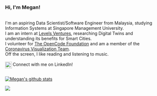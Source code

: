 ### Hi, I'm Megan! 

<br>I'm an aspiring Data Scientist/Software Engineer from Malaysia, studying Information Systems at Singapore Management University.
<br>
I am an intern at [Levels Ventures](https://www.levelsventures.com/), researching Digital Twins and understanding its benefits for Smart Cities.<br>
I volunteer for [The OpenCode Foundation](https://www.theopencode.org/) and am a member of the [Coronavirus Visualization Team](https://scholar.harvard.edu/cvt/teams-and-projects).
<br>
Off the screen, I like reading and listening to music.
<br><br>
Connect with me on LinkedIn!
<a href="https://www.linkedin.com/in/megan-thong/">
  <img align="left" alt="Megan's LinkedIn" width="22px" src="https://cdn.jsdelivr.net/npm/simple-icons@v3/icons/linkedin.svg" />
</a><br><br>

[![Megan's github stats](https://github-readme-stats.vercel.app/api?username=pikamegan)](https://github.com/anuraghazra/github-readme-stats)

![](https://visitor-badge.glitch.me/badge?page_id=pikamegan.pikamegan)

  
<!--
**pikamegan/pikamegan** is a ✨ _special_ ✨ repository because its `README.md` (this file) appears on your GitHub profile.

Here are some ideas to get you started:

- 🔭 I’m currently working on ...
- 🌱 I’m currently learning ...
- 👯 I’m looking to collaborate on ...
- 🤔 I’m looking for help with ...
- 💬 Ask me about ...
- 📫 How to reach me: ...
- 😄 Pronouns: ...
- ⚡ Fun fact: ...
-->
